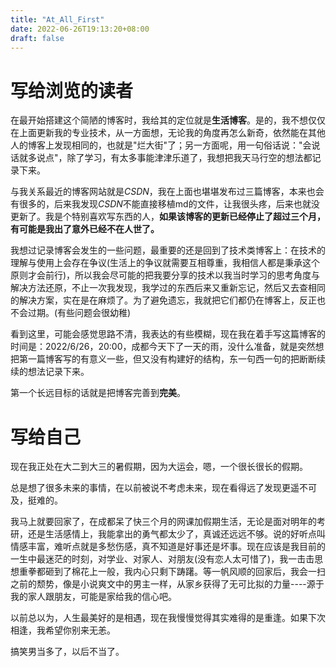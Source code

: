 ```yaml
---
title: "At_All_First"
date: 2022-06-26T19:13:20+08:00
draft: false 
---
```


# 写给浏览的读者

在最开始搭建这个简陋的博客时，我给其的定位就是**生活博客**。是的，我不想仅仅在上面更新我的专业技术，从一方面想，无论我的角度再怎么新奇，依然能在其他人的博客上发现相同的，也就是"烂大街"了；另一方面呢，用一句俗话说："会说话就多说点"，除了学习，有太多事能津津乐道了，我想把我天马行空的想法都记录下来。

与我关系最近的博客网站就是*CSDN*，我在上面也堪堪发布过三篇博客，本来也会有很多的，后来我发现*CSDN*不能直接移植md的文件，让我很头疼，后来也就没更新了。我是个特别喜欢写东西的人，**如果该博客的更新已经停止了超过三个月，有可能是我出了意外已经不在人世了。**

我想过记录博客会发生的一些问题，最重要的还是回到了技术类博客上：在技术的理解与使用上会存在争议(生活上的争议就需要互相尊重，我相信人都是秉承这个原则才会前行)，所以我会尽可能的把我要分享的技术以我当时学习的思考角度与解决方法还原，不止一次我发现，我学过的东西后来又重新忘记，然后又去查相同的解决方案，实在是在麻烦了。为了避免遗忘，我就把它们都仍在博客上，反正也不会过期。(有些问题会很幼稚)

看到这里，可能会感觉思路不清，我表达的有些模糊，现在我在着手写这篇博客的时间是：2022/6/26，20:00，成都今天下了一天的雨，没什么准备，就是突然想把第一篇博客写的有意义一些，但又没有构建好的结构，东一句西一句的把断断续续的想法记录下来。

第一个长远目标的话就是把博客完善到**完美**。

# 写给自己

现在我正处在大二到大三的暑假期，因为大运会，嗯，一个很长很长的假期。

总是想了很多未来的事情，在以前被说不考虑未来，现在看得远了发现更遥不可及，挺难的。

我马上就要回家了，在成都呆了快三个月的网课加假期生活，无论是面对明年的考研，还是生活感情上，我能拿出的勇气都太少了，真诚还远远不够。说的好听点叫情感丰富，难听点就是多愁伤感，真不知道是好事还是坏事。现在应该是我目前的一生中最迷茫的时刻，对学业、对家人、对朋友(没有恋人太可惜了)，我一击击思想重拳都砸到了棉花上一般，我内心只剩下踌躇。等一帆风顺的回家后，我会一扫之前的颓势，像是小说爽文中的男主一样，从家乡获得了无可比拟的力量----源于我的家人跟朋友，可能是家给我的信心吧。

以前总以为，人生最美好的是相遇，现在我慢慢觉得其实难得的是重逢。如果下次相逢，我希望你别来无恙。

搞笑男当多了，以后不当了。
